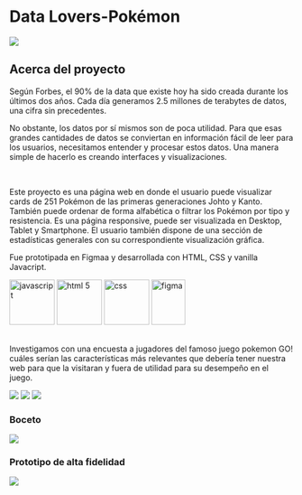 # Data Lovers-Pokémon
<img src="https://i.postimg.cc/QCdKX3Pt/DATA-LOVERS-POK-MON.png">

## Acerca del proyecto

Según Forbes, el 90% de la data que existe hoy ha sido creada durante los últimos dos años. Cada día generamos 2.5 millones de terabytes de datos, una cifra sin precedentes.

No obstante, los datos por sí mismos son de poca utilidad. Para que esas grandes cantidades de datos se conviertan en información fácil de leer para los usuarios, necesitamos entender y procesar estos datos. Una manera simple de hacerlo es creando interfaces y visualizaciones.

<br>

Este proyecto es una página web en donde el usuario puede visualizar cards de 251 Pokémon de las primeras generaciones Johto y Kanto. También puede ordenar de forma alfabética o filtrar los Pokémon por tipo y resistencia. Es una página responsive, puede ser visualizada en Desktop, Tablet y Smartphone. El usuario también dispone de una sección de estadísticas generales con su correspondiente visualización gráfica. 

Fue prototipada en Figmaa y desarrollada con HTML, CSS y vanilla Javacript.

<div>
   <img alt="javascript" src="https://upload.wikimedia.org/wikipedia/commons/thumb/9/99/Unofficial_JavaScript_logo_2.svg/1200px-Unofficial_JavaScript_logo_2.svg.png" width="80" height="80">
  <img alt="html 5" src="https://cdn-icons-png.flaticon.com/512/1216/1216733.png" width="80" height="80">
   <img alt="css" src="https://w7.pngwing.com/pngs/241/797/png-transparent-cascading-style-sheets-css3-javascript-logo-world-wide-web-blue-angle-text-thumbnail.png" width="80" height="80">
    <img alt="figma" src="https://upload.wikimedia.org/wikipedia/commons/thumb/3/33/Figma-logo.svg/600px-Figma-logo.svg.png" width="60" height="80">
 </div>
<br>


Investigamos con una encuesta a jugadores del famoso juego pokemon GO! cuáles serían las características más relevantes que debería tener nuestra web para que la visitaran y fuera de utilidad para su desempeño en el juego. 
<div>
<img src="https://i.postimg.cc/1twf0Knp/inv01.png">
<img src="https://i.postimg.cc/3NhWtDmz/inv02.png">
<img src="https://i.postimg.cc/Y0x0Zqx0/inv03.png">
  </div>
  
### Boceto
<img src="https://i.postimg.cc/cLt70z0q/photo1657480963.jpg">

### Prototipo de alta fidelidad
<img src="https://i.postimg.cc/yNrbVy6g/Slide-16-9-1.png">
